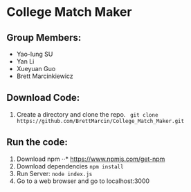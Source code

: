 # College Match Maker

## Group Members:
* Yao-lung SU
* Yan Li
* Xueyuan Guo
* Brett Marcinkiewicz

## Download Code:
1. Create a directory and clone the repo.
``` git clone  https://github.com/BrettMarcin/College_Match_Maker.git```

## Run the code:
1. Download npm
⋅⋅* https://www.npmjs.com/get-npm
2. Download dependencies ``` npm install ```
3. Run Server: ``` node index.js ```
4. Go to a web browser and go to localhost:3000
